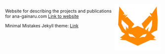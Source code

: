 <img src="./assets/images/favicon.png" align="right" alt="Logo" width="150"/>

Website for describing the projects and publications for ana-gainaru.com
[Link to website](https://anagainaru.github.io)

Minimal Mistakes Jekyll theme: [Link](https://mmistakes.github.io/minimal-mistakes/docs/quick-start-guide/)
